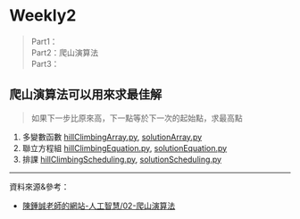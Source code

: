 # Weekly2
> Part1： \
> Part2：爬山演算法 \
> Part3：

## 爬山演算法可以用來求最佳解
> 如果下一步比原來高，下一點等於下一次的起始點，求最高點
1. 多變數函數 [hillClimbingArray.py](https://github.com/ccccourse/ai/blob/master/python/02-optimize/hillClimbingArray.py), [solutionArray.py](https://github.com/ccccourse/ai/blob/master/python/02-optimize/solutionArray.py)
2. 聯立方程組 [hillClimbingEquation.py](https://github.com/ccccourse/ai/blob/master/python/02-optimize/hillClimbingEquation.py), [solutionEquation.py](https://github.com/ccccourse/ai/blob/master/python/02-optimize/solutionEquation.py)
3. 排課 [hillClimbingScheduling.py](https://github.com/ccccourse/ai/blob/master/python/02-optimize/hillClimbingScheduling.py), [solutionScheduling.py](https://github.com/ccccourse/ai/blob/master/python/02-optimize/solutionScheduling.py)

---
資料來源&參考：
- [陳鍾誠老師的網站-人工智慧/02-爬山演算法](http://www.misavo.com/blog/%E9%99%B3%E9%8D%BE%E8%AA%A0/%E6%9B%B8%E7%B1%8D/%E4%BA%BA%E5%B7%A5%E6%99%BA%E6%85%A7/02-%E7%88%AC%E5%B1%B1%E6%BC%94%E7%AE%97%E6%B3%95)